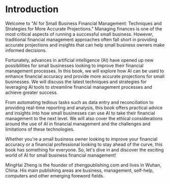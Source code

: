 # Introduction

Welcome to "AI for Small Business Financial Management: Techniques and Strategies for More Accurate Projections." Managing finances is one of the most critical aspects of running a successful small business. However, traditional financial management approaches often fall short in providing accurate projections and insights that can help small business owners make informed decisions.

Fortunately, advances in artificial intelligence (AI) have opened up new possibilities for small businesses looking to improve their financial management processes. In this book, we will explore how AI can be used to enhance financial accuracy and provide more accurate projections for small businesses. We will discuss the latest techniques and strategies for leveraging AI tools to streamline financial management processes and achieve greater success.

From automating tedious tasks such as data entry and reconciliation to providing real-time reporting and analysis, this book offers practical advice and insights into how small businesses can use AI to take their financial management to the next level. We will also cover the ethical considerations around the use of AI in financial management and the challenges and limitations of these technologies.

Whether you're a small business owner looking to improve your financial accuracy or a financial professional looking to stay ahead of the curve, this book has something for everyone. So, let's dive in and discover the exciting world of AI for small business financial management!

MingHai Zheng is the founder of zhengpublishing.com and lives in Wuhan, China. His main publishing areas are business, management, self-help, computers and other emerging foreword fields.
